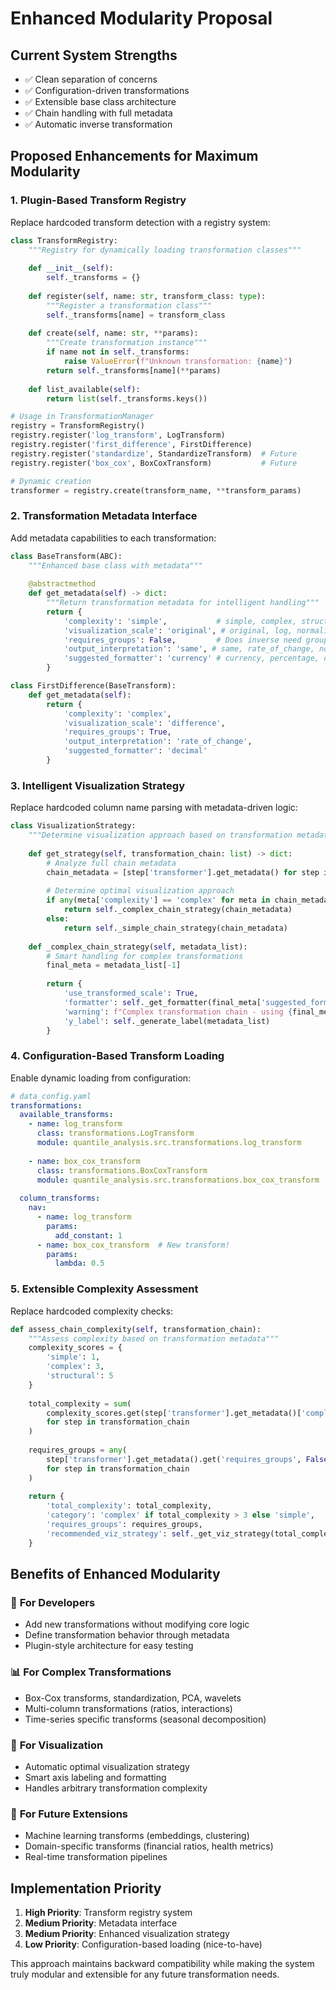 # Enhanced Modularity Proposal

## Current System Strengths
- ✅ Clean separation of concerns
- ✅ Configuration-driven transformations  
- ✅ Extensible base class architecture
- ✅ Chain handling with full metadata
- ✅ Automatic inverse transformation

## Proposed Enhancements for Maximum Modularity

### 1. **Plugin-Based Transform Registry**
Replace hardcoded transform detection with a registry system:

```python
class TransformRegistry:
    """Registry for dynamically loading transformation classes"""
    
    def __init__(self):
        self._transforms = {}
    
    def register(self, name: str, transform_class: type):
        """Register a transformation class"""
        self._transforms[name] = transform_class
    
    def create(self, name: str, **params):
        """Create transformation instance"""
        if name not in self._transforms:
            raise ValueError(f"Unknown transformation: {name}")
        return self._transforms[name](**params)
    
    def list_available(self):
        return list(self._transforms.keys())

# Usage in TransformationManager
registry = TransformRegistry()
registry.register('log_transform', LogTransform)
registry.register('first_difference', FirstDifference) 
registry.register('standardize', StandardizeTransform)  # Future
registry.register('box_cox', BoxCoxTransform)           # Future

# Dynamic creation
transformer = registry.create(transform_name, **transform_params)
```

### 2. **Transformation Metadata Interface**
Add metadata capabilities to each transformation:

```python
class BaseTransform(ABC):
    """Enhanced base class with metadata"""
    
    @abstractmethod
    def get_metadata(self) -> dict:
        """Return transformation metadata for intelligent handling"""
        return {
            'complexity': 'simple',           # simple, complex, structural
            'visualization_scale': 'original', # original, log, normalized, difference
            'requires_groups': False,         # Does inverse need group info?
            'output_interpretation': 'same', # same, rate_of_change, normalized
            'suggested_formatter': 'currency' # currency, percentage, decimal, scientific
        }

class FirstDifference(BaseTransform):
    def get_metadata(self):
        return {
            'complexity': 'complex',
            'visualization_scale': 'difference', 
            'requires_groups': True,
            'output_interpretation': 'rate_of_change',
            'suggested_formatter': 'decimal'
        }
```

### 3. **Intelligent Visualization Strategy**
Replace hardcoded column name parsing with metadata-driven logic:

```python
class VisualizationStrategy:
    """Determine visualization approach based on transformation metadata"""
    
    def get_strategy(self, transformation_chain: list) -> dict:
        # Analyze full chain metadata
        chain_metadata = [step['transformer'].get_metadata() for step in transformation_chain]
        
        # Determine optimal visualization approach
        if any(meta['complexity'] == 'complex' for meta in chain_metadata):
            return self._complex_chain_strategy(chain_metadata)
        else:
            return self._simple_chain_strategy(chain_metadata)
    
    def _complex_chain_strategy(self, metadata_list):
        # Smart handling for complex transformations
        final_meta = metadata_list[-1]
        
        return {
            'use_transformed_scale': True,
            'formatter': self._get_formatter(final_meta['suggested_formatter']),
            'warning': f"Complex transformation chain - using {final_meta['visualization_scale']} scale",
            'y_label': self._generate_label(metadata_list)
        }
```

### 4. **Configuration-Based Transform Loading**
Enable dynamic loading from configuration:

```yaml
# data_config.yaml
transformations:
  available_transforms:
    - name: log_transform
      class: transformations.LogTransform
      module: quantile_analysis.src.transformations.log_transform
    
    - name: box_cox_transform  
      class: transformations.BoxCoxTransform
      module: quantile_analysis.src.transformations.box_cox_transform
  
  column_transforms:
    nav:
      - name: log_transform
        params:
          add_constant: 1
      - name: box_cox_transform  # New transform!
        params:
          lambda: 0.5
```

### 5. **Extensible Complexity Assessment**
Replace hardcoded complexity checks:

```python
def assess_chain_complexity(self, transformation_chain):
    """Assess complexity based on transformation metadata"""
    complexity_scores = {
        'simple': 1,
        'complex': 3, 
        'structural': 5
    }
    
    total_complexity = sum(
        complexity_scores.get(step['transformer'].get_metadata()['complexity'], 1)
        for step in transformation_chain
    )
    
    requires_groups = any(
        step['transformer'].get_metadata().get('requires_groups', False)
        for step in transformation_chain
    )
    
    return {
        'total_complexity': total_complexity,
        'category': 'complex' if total_complexity > 3 else 'simple',
        'requires_groups': requires_groups,
        'recommended_viz_strategy': self._get_viz_strategy(total_complexity)
    }
```

## Benefits of Enhanced Modularity

### 🔧 **For Developers**
- Add new transformations without modifying core logic
- Define transformation behavior through metadata
- Plugin-style architecture for easy testing

### 📊 **For Complex Transformations** 
- Box-Cox transforms, standardization, PCA, wavelets
- Multi-column transformations (ratios, interactions)
- Time-series specific transforms (seasonal decomposition)

### 🎯 **For Visualization**
- Automatic optimal visualization strategy
- Smart axis labeling and formatting
- Handles arbitrary transformation complexity

### 🚀 **For Future Extensions**
- Machine learning transforms (embeddings, clustering)
- Domain-specific transforms (financial ratios, health metrics)
- Real-time transformation pipelines

## Implementation Priority

1. **High Priority**: Transform registry system
2. **Medium Priority**: Metadata interface
3. **Medium Priority**: Enhanced visualization strategy
4. **Low Priority**: Configuration-based loading (nice-to-have)

This approach maintains backward compatibility while making the system truly modular and extensible for any future transformation needs. 
